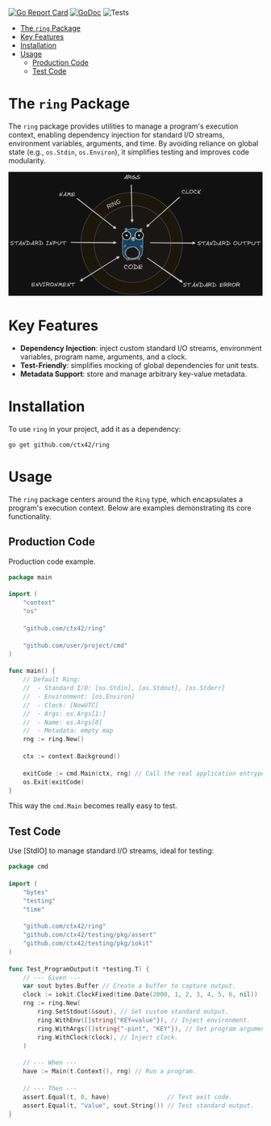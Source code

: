 [![Go Report Card](https://goreportcard.com/badge/github.com/ctx42/ring)](https://goreportcard.com/report/github.com/ctx42/ring)
[![GoDoc](https://img.shields.io/badge/api-Godoc-blue.svg)](https://pkg.go.dev/github.com/ctx42/ring)
![Tests](https://github.com/ctx42/ring/actions/workflows/go.yml/badge.svg?branch=master)

<!-- TOC -->
* [The `ring` Package](#the-ring-package)
* [Key Features](#key-features)
* [Installation](#installation)
* [Usage](#usage)
  * [Production Code](#production-code)
  * [Test Code](#test-code)
<!-- TOC -->

# The `ring` Package

The `ring` package provides utilities to manage a program's execution context,
enabling dependency injection for standard I/O streams, environment variables,
arguments, and time. By avoiding reliance on global state (e.g., `os.Stdin`, 
`os.Environ`), it simplifies testing and improves code modularity.

![ring.png](doc/ring.png)

# Key Features

- **Dependency Injection**: inject custom standard I/O streams, environment variables, program name, arguments, and a clock.
- **Test-Friendly**: simplifies mocking of global dependencies for unit tests.
- **Metadata Support**: store and manage arbitrary key-value metadata.

# Installation

To use `ring` in your project, add it as a dependency:

```shell
go get github.com/ctx42/ring
```

# Usage

The `ring` package centers around the `Ring` type, which encapsulates a 
program's execution context. Below are examples demonstrating its core 
functionality.

## Production Code

Production code example.

```go
package main

import (
    "context"
    "os"

    "github.com/ctx42/ring"

    "github.com/user/project/cmd"
)

func main() {
    // Default Ring:
    //  - Standard I/O: [os.Stdin], [os.Stdout], [os.Stderr]
    //  - Environment: [os.Environ]
    //  - Clock: [NowUTC]
    //  - Args: os.Args[1:]
    //  - Name: os.Args[0]
    //  - Metadata: empty map
    rng := ring.New()

    ctx := context.Background()
    
    exitCode := cmd.Main(ctx, rng) // Call the real application entrypoint.
    os.Exit(exitCode)
}
```

This way the `cmd.Main` becomes really easy to test. 

## Test Code

Use [StdIO] to manage standard I/O streams, ideal for testing:

```go
package cmd

import (
    "bytes"
    "testing"
    "time"

    "github.com/ctx42/ring"
    "github.com/ctx42/testing/pkg/assert"
    "github.com/ctx42/testing/pkg/iokit"
)

func Test_ProgramOutput(t *testing.T) {
    // --- Given ---
    var sout bytes.Buffer // Create a buffer to capture output.
    clock := iokit.ClockFixed(time.Date(2000, 1, 2, 3, 4, 5, 6, nil))
    rng := ring.New(
        ring.SetStdout(&sout), // Set custom standard output.
        ring.WithEnv([]string{"KEY=value"}), // Inject environment.
        ring.WithArgs([]string{"-pint", "KEY"}), // Set program arguments.
        ring.WithClock(clock), // Inject clock.
    )

    // --- When ---
    have := Main(t.Context(), rng) // Run a program.

    // --- Then ---
    assert.Equal(t, 0, have)                // Test exit code.
    assert.Equal(t, "value", sout.String()) // Test standard output.
}
```
